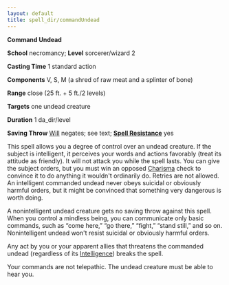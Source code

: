 ```yaml
---
layout: default
title: spell_dir/commandUndead
---
```

 **Command Undead**

**School** necromancy; **Level** sorcerer/wizard 2

**Casting Time** 1 standard action

**Components** V, S, M (a shred of raw meat and a splinter of bone)

**Range** close (25 ft. + 5 ft./2 levels)

**Targets** one undead creature

**Duration** 1 da_dir/level

**Saving Throw** [Will](../combat#_will) negates; see text; **[Spell Resistance](../glossary#_spell-resistance)** yes

This spell allows you a degree of control over an undead creature. If the subject is intelligent, it perceives your words and actions favorably (treat its attitude as friendly). It will not attack you while the spell lasts. You can give the subject orders, but you must win an opposed [Charisma](../gettingStarted#_charisma-new) check to convince it to do anything it wouldn't ordinarily do. Retries are not allowed. An intelligent commanded undead never obeys suicidal or obviously harmful orders, but it might be convinced that something very dangerous is worth doing.

A nonintelligent undead creature gets no saving throw against this spell. When you control a mindless being, you can communicate only basic commands, such as “come here,” “go there,” “fight,” “stand still,” and so on. Nonintelligent undead won't resist suicidal or obviously harmful orders.

Any act by you or your apparent allies that threatens the commanded undead (regardless of its [Intelligence](../gettingStarted#_intelligence)) breaks the spell.

Your commands are not telepathic. The undead creature must be able to hear you.


